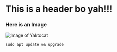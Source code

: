 # This is a header bo yah!!!
### Here is an Image
![Image of Yaktocat](https://octodex.github.com/images/yaktocat.png)
```
sudo apt update && upgrade
```
